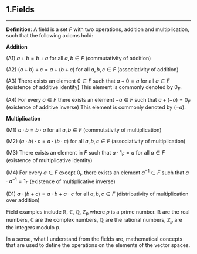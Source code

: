 ## 1.Fields
----

**Definition**: A field is a set $F$ with two operations, addition and multiplication, such that the following axioms hold:

**Addition**

(A1) $a+b=b+a$ for all $a,b \in F$ (commutativity of addition)

(A2) $(a+b)+c=a+(b+c)$ for all $a,b,c \in F$ (associativity of addition)

(A3) There exists an element $0 \in F$ such that $a+0=a$ for all $a \in F$ (existence of additive identity)
This element is commonly denoted by $0_F$.

(A4) For every $a \in F$ there exists an element $-a \in F$ such that $a+(-a)=0_F$ (existence of additive inverse)
This element is commonly denoted by $(-a)$.

**Multiplication**

(M1) $a \cdot b=b \cdot a$ for all $a,b \in F$ (commutativity of multiplication)

(M2) $(a \cdot b) \cdot c = a \cdot (b \cdot c)$ for all $a,b,c \in F$ (associativity of multiplication)

(M3) There exists an element in $F$ such that $a \cdot 1_F = a$ for all $a \in F$ (existence of multiplicative identity)

(M4) For every $a \in F$ except $0_F$ there exists an element $a^{-1} \in F$ such that $a \cdot a^{-1} = 1_F$ (existence of multiplicative inverse)

(D1) $a \cdot (b+c) = a \cdot b + a \cdot c$ for all $a,b,c \in F$ (distributivity of multiplication over addition)

Field examples include $\mathbb{R}$, $\mathbb{C}$, $\mathbb{Q}$, $\mathbb{Z}_p$ where $p$ is a prime number. $\mathbb{R}$ are the real numbers, $\mathbb{C}$ are the complex numbers, $\mathbb{Q}$ are the rational numbers, $\mathbb{Z}_p$ are the integers modulo $p$.

In a sense, what I understand from the fields are, mathematical concepts that are used to define the operations on the elements of the vector spaces.
